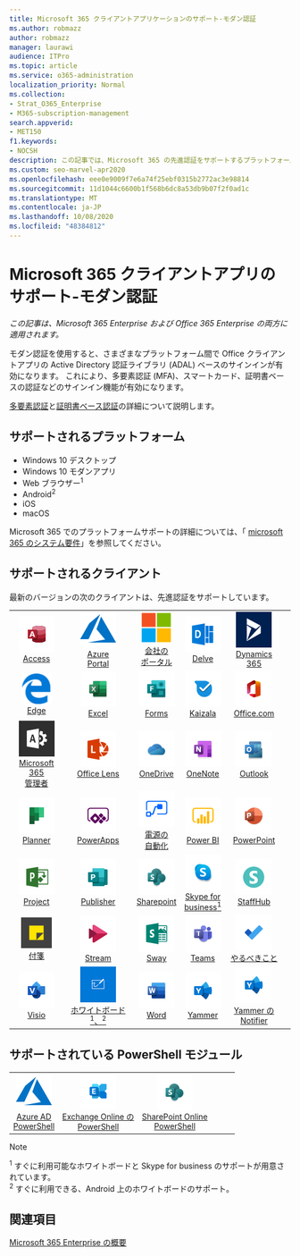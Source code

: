 ```yaml
---
title: Microsoft 365 クライアントアプリケーションのサポート-モダン認証
ms.author: robmazz
author: robmazz
manager: laurawi
audience: ITPro
ms.topic: article
ms.service: o365-administration
localization_priority: Normal
ms.collection:
- Strat_O365_Enterprise
- M365-subscription-management
search.appverid:
- MET150
f1.keywords:
- NOCSH
description: この記事では、Microsoft 365 の先進認証をサポートするプラットフォーム、クライアント、および Powershell モジュールについて説明します。
ms.custom: seo-marvel-apr2020
ms.openlocfilehash: eee0e9009f7e6a74f25ebf0315b2772ac3e98814
ms.sourcegitcommit: 11d1044c6600b1f568b6dc8a53db9b07f2f0ad1c
ms.translationtype: MT
ms.contentlocale: ja-JP
ms.lasthandoff: 10/08/2020
ms.locfileid: "48384812"
---
```

# <a name="microsoft-365-client-app-support---modern-authentication"></a>Microsoft 365 クライアントアプリのサポート-モダン認証

*この記事は、Microsoft 365 Enterprise および Office 365 Enterprise の両方に適用されます。*

モダン認証を使用すると、さまざまなプラットフォーム間で Office クライアントアプリの Active Directory 認証ライブラリ (ADAL) ベースのサインインが有効になります。 これにより、多要素認証 (MFA)、スマートカード、証明書ベースの認証などのサインイン機能が有効になります。

[多要素認証](https://docs.microsoft.com/azure/active-directory/authentication/multi-factor-authentication)と[証明書ベース認証](https://docs.microsoft.com/azure/active-directory/active-directory-certificate-based-authentication-get-started)の詳細について説明します。

## <a name="supported-platforms"></a>サポートされるプラットフォーム

 - Windows 10 デスクトップ
 - Windows 10 モダンアプリ
 - Web ブラウザー<sup>1</sup>
 - Android<sup>2</sup>
 - iOS
 - macOS

Microsoft 365 でのプラットフォームサポートの詳細については、「 [microsoft 365 のシステム要件](https://www.microsoft.com/microsoft-365/microsoft-365-and-office-resources)」を参照してください。

## <a name="supported-clients"></a>サポートされるクライアント

最新のバージョンの次のクライアントは、先進認証をサポートしています。

| | | | | | |
|:---:|:---:|:---:|:---:|:---:|:---:|
| ![Access アイコン](../media/o365-access-64x64.png) <br> [Access](https://products.office.com/access) | ![Azure アイコン](../media/o365-azure-64x64.png) <br> [Azure <br> Portal ](https://azure.microsoft.com/features/azure-portal/) | ![会社のポータルのアイコン](../media/o365-microsoft-64x64.png) <br> [会社の <br> ポータル ](https://docs.microsoft.com/intune-user-help/sign-in-to-the-company-portal) | ![Delve アイコン](../media/o365-delve-64x64.png) <br> [Delve](https://products.office.com/business/intelligent-search) | ![Dynamics 365 アイコン](../media/o365-dynamics365-64x64.png) <br> [Dynamics 365](https://dynamics.microsoft.com) 
| ![エッジアイコン](../media/o365-edge-64x64.png) <br> [Edge](https://www.microsoft.com/windows/microsoft-edge) | ![Excel アイコン](../media/o365-excel-64x64.png) <br> [Excel](https://products.office.com/excel) | ![Forms アイコン](../media/o365-forms-64x64.png) <br> [Forms](https://flow.microsoft.com/connectors/shared_microsoftforms/microsoft-forms/) | ![Kaizala アイコン](../media/o365-kaizala-64x64.png) <br> [Kaizala](https://products.office.com/en/business/microsoft-kaizala) | ![Office.com アイコン](../media/o365-office-64x64.png) <br> [Office.com](https://www.office.com/) 
| ![Office 365 管理者アイコン](../media/o365-o365admin-64x64.png) <br> [Microsoft 365 <br> 管理者](https://products.office.com/business/manage-office-365-admin-app) | ![レンズアイコン](../media/o365-lens-64x64.png) <br> [Office Lens](https://www.microsoft.com/p/office-lens/9wzdncrfj3t8?activetab=pivot%3Aoverviewtab) | ![OneDrive for Business アイコン](../media/o365-OneDrive-64x64.png) <br> [OneDrive](https://products.office.com/onedrive-for-business/online-cloud-storage) |  ![OneNote アイコン](../media/o365-OneNote-64x64.png) <br> [OneNote](https://products.office.com/onenote) | ![Outlook アイコン](../media/o365-outlook-64x64.png) <br> [Outlook](https://products.office.com/outlook) 
| ![Planner アイコン](../media/o365-planner-64x64.png) <br> [Planner](https://products.office.com/business/task-management-software) | ![PowerApps アイコン](../media/o365-powerapps-64x64.png) <br> [PowerApps ](https://powerapps.microsoft.com) | ![電源の自動化アイコン](../media/o365-flow-64x64.png) <br> [電源の <br> 自動化](https://flow.microsoft.com) | ![PowerBI アイコン](../media/o365-powerbi-64x64.png) <br> [Power BI](https://powerbi.microsoft.com)| ![PowerPoint アイコン](../media/o365-powerpoint-64x64.png) <br> [PowerPoint](https://products.office.com/powerpoint) 
| ![Project アイコン](../media/o365-project-64x64.png) <br> [Project](https://products.office.com/project) | ![Publisher アイコン](../media/o365-publisher-64x64.png) <br> [Publisher](https://products.office.com/publisher) | ![SharePoint アイコン](../media/o365-sharepoint-64x64.png) <br> [Sharepoint](https://products.office.com/sharepoint) | ![Skype for Business アイコン](../media/o365-skypeforbusiness-64x64.png) <br> [Skype for <br> business<sup>1</sup>](https://www.skype.com/business/) | ![StaffHub アイコン](../media/o365-staffhub-64x64.png) <br> [StaffHub](https://products.office.com/microsoft-staffhub/staff-scheduling-software)
| ![付箋アイコン](../media/o365-stickynotes-64x64.png) <br> [付箋](https://www.microsoft.com/p/microsoft-sticky-notes/9nblggh4qghw) | ![Stream アイコン](../media/o365-stream-64x64.png) <br> [Stream](https://stream.microsoft.com) | ![Sway アイコン](../media/o365-sway-64x64.png) <br> [Sway](https://sway.com) | ![Teams アイコン](../media/o365-teams-64x64.png) <br> [Teams](https://products.office.com/microsoft-teams/group-chat-software) | ![To Do アイコン](../media/o365-todo-64x64.png) <br> [やるべきこと](https://todo.microsoft.com) 
| ![Visio アイコン](../media/o365-visio-64x64.png) <br> [Visio](https://products.office.com/visio/flowchart-software) | ![Whiteboard アイコン](../media/o365-whiteboard-64x64.png) <br> [ホワイトボード<sup>1</sup>、<sup>2</sup>](https://whiteboard.microsoft.com/) | ![Word アイコン](../media/o365-word-64x64.png) <br> [Word](https://products.office.com/word) | ![Yammer アイコン](../media/o365-yammer-64x64.png) <br> [Yammer](https://products.office.com/yammer/yammer-overview) | ![Yammer アイコン](../media/o365-yammer-64x64.png) <br> [Yammer の <br> Notifier](https://products.office.com/yammer/yammer-overview) |  |

## <a name="supported-powershell-modules"></a>サポートされている PowerShell モジュール

| | | | | | |
|:---:|:---:|:---:|:---:|:---:|:---:|
| ![Azure アイコン](../media/o365-azure-64x64.png) <br> [Azure AD <br> PowerShell](https://docs.microsoft.com/powershell/azure/active-directory/overview?view=azureadps-2.0) | ![Exchange アイコン](../media/o365-exchange-64x64.png) <br> [Exchange Online の <br> PowerShell](https://docs.microsoft.com/powershell/exchange/exchange-online-powershell) | ![SharePoint アイコン](../media/o365-sharepoint-64x64.png) <br> [SharePoint Online <br> PowerShell](https://docs.microsoft.com/powershell/sharepoint/sharepoint-online/connect-sharepoint-online)

> [!NOTE]
> <sup>1</sup> すぐに利用可能なホワイトボードと Skype for business のサポートが用意されています。 <br>
> <sup>2</sup> すぐに利用できる、Android 上のホワイトボードのサポート。

## <a name="see-also"></a>関連項目

[Microsoft 365 Enterprise の概要](microsoft-365-overview.md)

